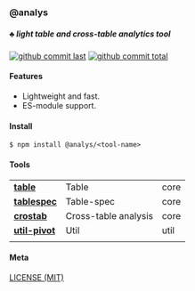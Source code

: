 ### @analys

##### :clubs: light table and cross-table analytics tool

[![github commit last][badge-github-last-commit]][url-github]
[![github commit total][badge-github-commit-count]][url-github]

[//]: <> (Shields)
[badge-github-last-commit]: https://flat.badgen.net/github/last-commit/hoyeungw/analys
[badge-github-commit-count]: https://flat.badgen.net/github/commits/hoyeungw/analys

[//]: <> (Link)
[url-github]: https://github.com/hoyeungw/analys

#### Features

- Lightweight and fast.
- ES-module support.

#### Install

```console
$ npm install @analys/<tool-name>
```

#### Tools
|                                                       |                                    |            |
| ----------------------------------------------------- | ---------------------------------- | ---------- |
| [**table**](packages/table-join)                           | Table                              | core       |
| [**tablespec**](packages/tablespec)                   | Table-spec                         | core       |
| [**crostab**](packages/crostab)                       | Cross-table analysis               | core       |
| [**util-pivot**](statistical/pivot)                 | Util                               | util       |
|                                                       |                                    |            |

#### Meta
[LICENSE (MIT)](LICENSE)
